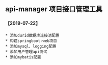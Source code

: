 ## api-manager 项目接口管理工具


#### 【2019-07-22】
	* 添加durid数据库连接池配置
	* 构建springboot-web项目
	* 添加mysql、logging配置
	* 添加用户管理api测试
	* 添加mybatis配置
